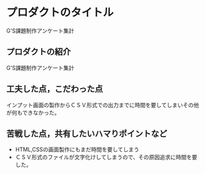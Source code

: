 # プロダクトのタイトル
G'S課題制作アンケート集計


## プロダクトの紹介
G'S課題制作アンケート集計

## 工夫した点，こだわった点
インプット画面の製作からＣＳＶ形式での出力までに時間を要してしまいその他が何もできなかった。

## 苦戦した点，共有したいハマりポイントなど
- HTML,CSSの画面製作にもまだ時間を要してしまう
- ＣＳＶ形式のファイルが文字化けしてしまうので、その原因追求に時間を要した。
